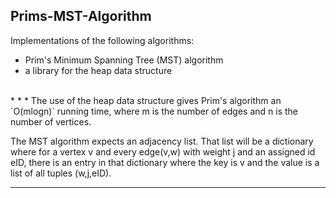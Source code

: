 Prims-MST-Algorithm
-------------------

Implementations of the following algorithms:
* Prim's Minimum Spanning Tree (MST) algorithm
* a library for the heap data structure

<br>
* * *
The use of the heap data structure gives Prim's algorithm an `O(mlogn)` running time, where m is the number of edges and n is the number of vertices.

The MST algorithm expects an adjacency list. That list will be a dictionary where for a vertex v and every edge(v,w) with weight j and an assigned id eID, there is an entry in that dictionary where the key is v and the value is a list of all tuples (w,j,eID).

* * *
